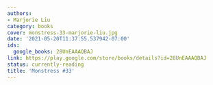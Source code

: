 ```yaml
---
authors:
- Marjorie Liu
category: books
cover: monstress-33-marjorie-liu.jpg
date: '2021-05-20T11:37:55.537942-07:00'
ids:
  google_books: 28UnEAAAQBAJ
link: https://play.google.com/store/books/details?id=28UnEAAAQBAJ
status: currently-reading
title: 'Monstress #33'
---
```

